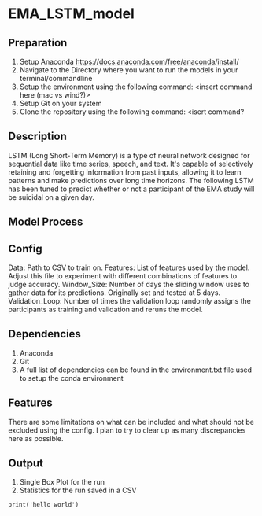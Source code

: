 # EMA_LSTM_model

## Preparation
1. Setup Anaconda https://docs.anaconda.com/free/anaconda/install/
2. Navigate to the Directory where you want to run the models in your terminal/commandline
2. Setup the environment using the following command:
	<insert command here (mac vs wind?)>
3. Setup Git on your system
4. Clone the repository using the following command:
	<isert command?

## Description
LSTM (Long Short-Term Memory) is a type of neural network designed for sequential data like time series, speech, and text. It's capable of selectively retaining and forgetting information from past inputs, allowing it to learn patterns and make predictions over long time horizons. The following LSTM has been tuned to predict whether or not a participant of the EMA study will be suicidal on a given day. 

## Model Process

## Config
Data: Path to CSV to train on.
Features: List of features used by the model. Adjust this file to experiment with different combinations of features to judge accuracy.
Window_Size: Number of days the sliding window uses to gather data for its predictions. Originally set and tested at 5 days.
Validation_Loop: Number of times the validation loop randomly assigns the participants as training and validation and reruns the model. 

## Dependencies
1. Anaconda
2. Git
3. A full list of dependencies can be found in the environment.txt file used to setup the conda environment

## Features
There are some limitations on what can be included and what should not be excluded using the config. I plan to try to clear up as many discrepancies here as possible.

## Output
1. Single Box Plot for the run
2. Statistics for the run saved in a CSV

```
print('hello world')
```
